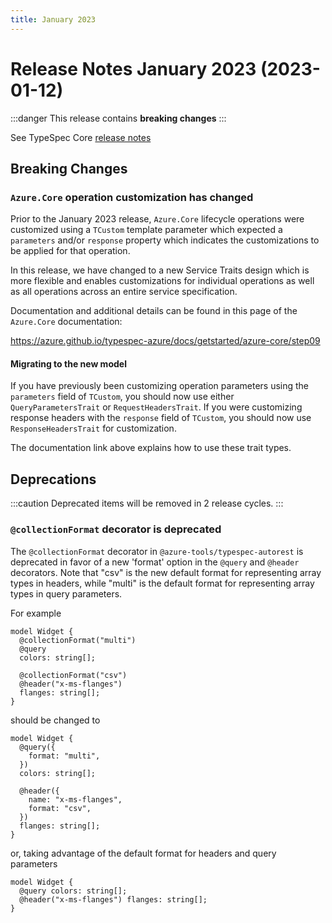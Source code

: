 ```yaml
---
title: January 2023
---
```


# Release Notes January 2023 (2023-01-12)

:::danger
This release contains **breaking changes**
:::

See TypeSpec Core [release notes](https://microsoft.github.io/typespec/release-notes/release-2023-01-12)

## Breaking Changes

### `Azure.Core` operation customization has changed

Prior to the January 2023 release, `Azure.Core` lifecycle operations were customized using a `TCustom` template parameter which expected a `parameters` and/or `response` property which indicates the customizations to be applied for that operation.

In this release, we have changed to a new Service Traits design which is more flexible and enables customizations for individual operations as well as all operations across an entire service specification.

Documentation and additional details can be found in this page of the `Azure.Core` documentation:

https://azure.github.io/typespec-azure/docs/getstarted/azure-core/step09

#### Migrating to the new model

If you have previously been customizing operation parameters using the `parameters` field of `TCustom`, you should now use either `QueryParametersTrait` or `RequestHeadersTrait`. If you were customizing response headers with the `response` field of `TCustom`, you should now use `ResponseHeadersTrait` for customization.

The documentation link above explains how to use these trait types.

## Deprecations

:::caution
Deprecated items will be removed in 2 release cycles.
:::

### `@collectionFormat` decorator is deprecated

The `@collectionFormat` decorator in `@azure-tools/typespec-autorest` is deprecated in favor of a new 'format' option in the `@query` and `@header` decorators. Note that "csv" is the new default format for representing array types in headers, while "multi" is the default format for representing array types in query parameters.

For example

```typespec
model Widget {
  @collectionFormat("multi")
  @query
  colors: string[];

  @collectionFormat("csv")
  @header("x-ms-flanges")
  flanges: string[];
}
```

should be changed to

```typespec
model Widget {
  @query({
    format: "multi",
  })
  colors: string[];

  @header({
    name: "x-ms-flanges",
    format: "csv",
  })
  flanges: string[];
}
```

or, taking advantage of the default format for headers and query parameters

```typespec
model Widget {
  @query colors: string[];
  @header("x-ms-flanges") flanges: string[];
}
```
